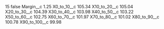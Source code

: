 <?xml version="1.0" encoding="UTF-8"?>
<CustomMetadata xmlns="http://soap.sforce.com/2006/04/metadata" xmlns:xsi="http://www.w3.org/2001/XMLSchema-instance" xmlns:xsd="http://www.w3.org/2001/XMLSchema">
    <label>15</label>
    <protected>false</protected>
    <values>
        <field>Margin__c</field>
        <value xsi:type="xsd:double">1.25</value>
    </values>
    <values>
        <field>X0_to_10__c</field>
        <value xsi:type="xsd:double">105.34</value>
    </values>
    <values>
        <field>X10_to_20__c</field>
        <value xsi:type="xsd:double">105.04</value>
    </values>
    <values>
        <field>X20_to_30__c</field>
        <value xsi:type="xsd:double">104.39</value>
    </values>
    <values>
        <field>X30_to_40__c</field>
        <value xsi:type="xsd:double">103.98</value>
    </values>
    <values>
        <field>X40_to_50__c</field>
        <value xsi:type="xsd:double">103.22</value>
    </values>
    <values>
        <field>X50_to_60__c</field>
        <value xsi:type="xsd:double">102.75</value>
    </values>
    <values>
        <field>X60_to_70__c</field>
        <value xsi:type="xsd:double">101.97</value>
    </values>
    <values>
        <field>X70_to_80__c</field>
        <value xsi:type="xsd:double">101.02</value>
    </values>
    <values>
        <field>X80_to_90__c</field>
        <value xsi:type="xsd:double">100.78</value>
    </values>
    <values>
        <field>X90_to_100__c</field>
        <value xsi:type="xsd:double">99.98</value>
    </values>
</CustomMetadata>
